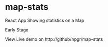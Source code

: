 # map-stats

   React App Showing statistics on a Map

   Early Stage
   
   View Live demo on http://github/npgr/map-stats